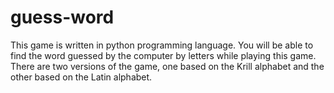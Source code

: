# guess-word
This game is written in python programming language. You will be able to find the word guessed by the computer by letters while playing this game. There are two versions of the game, one based on the Krill alphabet and the other based on the Latin alphabet.
